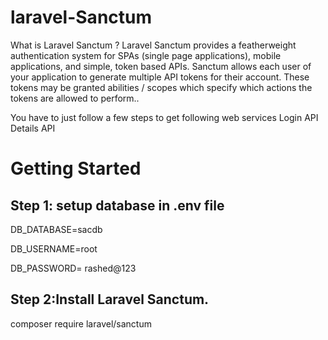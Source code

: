 # laravel-Sanctum

What is Laravel Sanctum ? Laravel Sanctum provides a featherweight authentication system for SPAs (single page applications), mobile applications, and simple, token based APIs. Sanctum allows each user of your application to generate multiple API tokens for their account. These tokens may be granted abilities / scopes which specify which actions the tokens are allowed to perform..

You have to just follow a few steps to get following web services
Login API
Details API

# Getting Started

## Step 1: setup database in .env file

DB_DATABASE=sacdb

DB_USERNAME=root

DB_PASSWORD= rashed@123
 
## Step 2:Install Laravel Sanctum.

composer require laravel/sanctum
